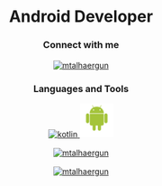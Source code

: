 <h1 align="center">Android Developer</h1>
<h3 align="center">Connect with me</h3>
<p align="center">
<a href="https://linkedin.com/in/mtalhaergun" target="blank"><img align="center" src="https://raw.githubusercontent.com/rahuldkjain/github-profile-readme-generator/master/src/images/icons/Social/linked-in-alt.svg" alt="mtalhaergun" height="30" width="40" /></a>
</p>

<h3 align="center">Languages and Tools</h3>
<p align="center"> </a> <a href="https://kotlinlang.org" target="_blank" rel="noreferrer"> <img src="https://www.vectorlogo.zone/logos/kotlinlang/kotlinlang-icon.svg" alt="kotlin" width="60" height="60"/> </a> <a href="https://developer.android.com" target="_blank" rel="noreferrer"> <img src="https://raw.githubusercontent.com/devicons/devicon/master/icons/android/android-original-wordmark.svg" alt="android" width="60" height="60"/> </p>

<p align="center"><img align="center" src="https://github-readme-stats.vercel.app/api?username=mtalhaergun&show_icons=true&theme=dracula&title_color=ff990a&text_color=ffffff&bg_color=151515&locale=en" alt="mtalhaergun" /></p>

<p align="center"><img align="center" src="https://github-readme-streak-stats.herokuapp.com/?user=mtalhaergun&theme=dark" alt="mtalhaergun" /></p>
